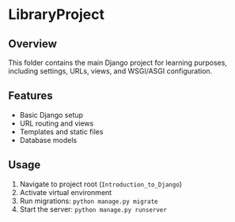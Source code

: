 # LibraryProject

## Overview
This folder contains the main Django project for learning purposes, including settings, URLs, views, and WSGI/ASGI configuration.

## Features
- Basic Django setup
- URL routing and views
- Templates and static files
- Database models

## Usage
1. Navigate to project root (`Introduction_to_Django`)
2. Activate virtual environment
3. Run migrations: `python manage.py migrate`
4. Start the server: `python manage.py runserver`